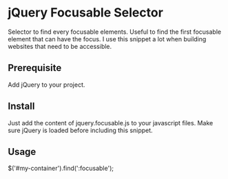 jQuery Focusable Selector
=========================

Selector to find every focusable elements. Useful to find the first focusable element that can have 
the focus. I use this snippet a lot when building websites that need to be accessible.

Prerequisite
------------

Add jQuery to your project. 

Install
-------

Just add the content of jquery.focusable.js to your javascript files. Make sure jQuery is loaded before including this snippet.

Usage
-----

$('#my-container').find(':focusable');
